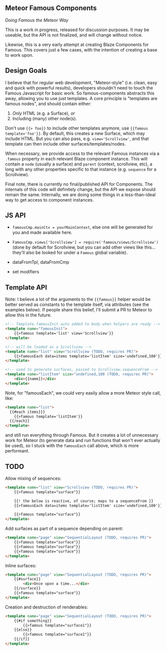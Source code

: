 ## Meteor Famous Components

*Doing Famous the Meteor Way*

This is a work in progress, released for discussion purposes.  It may be useable, but
the API is not finalized, and will change without notice.

Likewise, this is a very early attempt at creating Blaze Components for Famous.  This
covers just a few cases, with the intention of creating a base to work upon.

## Design Goals

I believe that for regular web development, "Meteor-style" (i.e. clean, easy and
quick with powerful results), developers shouldn't need to touch the Famous
Javascript for basic work.  So famous-components abstracts this away, allowing you to
use just templates.  A core principle is "templates are famous nodes", and should
contain either:

1. *Only* HTML (e.g. a Surface), *or*
2. Including (many) other node(s).

Don't use `{{> foo}}` to include other templates anymore, use
`{{famous template='foo'}}`.  By default, this creates a new Surface, which
may include HTML.  But you can also pass, e.g. `view='Scrollview'`, and that
template can then include other surfaces/templates/nodes.

When necessary, we provide access to the relevant Famous instances via a `.famous`
property in each relevant Blaze component instance.  This will contain a `node`
(usually a surface) and `parent` (context, scrollview, etc), a long with any other 
properties specific to that instance (e.g. `sequence` for a Scrollview).

Final note, there is currently no final/published API for Components.  The internals
of this code will definitely change, but the API we expose should remain the same.
Internally, we are doing some things in a less-than-ideal way to get access to
component instances.

## JS API

* `famousCmp.mainCtx = yourMainContext`, else one will be generated for you and made
available here.

* `FamousCmp.views['Scrollview'] = require('famous/views/Scrollview')` (done by
default for Scrollview, but you can add other views like this... they'll also
be looked for under a `Famous` global variable).

* dataFromTpl, dataFromCmp

* set modifiers

## Template API

Note: I believe a lot of the arguments to the `{{famous}}` helper would be better
served as constants to the template itself, via attributes (see the examples below).
If people share this belief, I'll submit a PR to Meteor to allow this in the future.

```html
<!-- Template.famousInit auto added to body when helpers are ready -->
<template name="famousInit">
	{{>famous template='list' view='Scrollview'}}
</template>

<!-- will be loaded as a Scrollview -->
<template name="list" view="Scrollview (TODO, requires PR)">
	{{>famousEach data=items template='listItem' size='undefined,100'}}
</template>

<!-- used to generate surfaces, passed to Scrollview.sequenceFrom -->
<template name="listItem" size="undefined,100 (TODO, requires PR)">
	<div>{{name}}</div>
</template>
```

Note, for "famousEach", we could very easily allow a more Meteor style call, like:

```html
<template name="list">
  {{#each items}}}
  	{{>famous template='listItem'}}
  {{/each}}
</template>
```

and still run everything through Famous.  But it creates a lot of unnecessary
work for Meteor (to generate data and run functions that won't ever actually be
used), so I stuck with the `famousEach` call above, which is more performant.

## TODO

Allow mixing of sequences:

```html
<template name="list" view="Scrollview (TODO, requires PR)">
	{{>famous template="surface"}}

	{{! the below is reactive, of course; maps to a sequenceFrom }}
	{{>famousEach data=items template='listItem' size='undefined,100'}}

	{{>famous template="surface"}}
</template>
```

Add surfaces as part of a sequence depending on parent:

```html
<template name="page" view="SequentialLayout (TODO, requires PR)">
	{{>famous template="surface"}}
	{{>famous template="surface"}}
	{{>famous template="surface"}}
</template>
```

Inline surfaces:

```html
<template name="page" view="SequentialLayout (TODO, requires PR)">
	{{#surface}}
		<div>Once upon a time...</div>
	{{/surface}}
	{{>famous template="surface"}}	
</template>
```

Creation and destruction of renderables:

```html
<template name="page" view="SequentialLayout (TODO, requires PR)">
	{{#if something}}
		{{>famous template="surface1"}}
	{{else}}
		{{>famous template="surface1"}}
	{{/if}}
</template>
```
